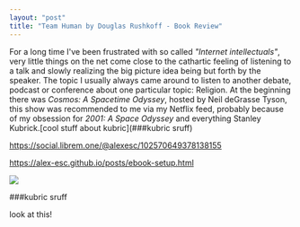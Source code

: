 ```yaml
---
layout: "post"
title: "Team Human by Douglas Rushkoff - Book Review"
---
```




<!--more-->

<!--
![](https://i.imgur.com/u1m1ki0.png)
-->

For a long time I've been frustrated with so called *"Internet intellectuals"*, very little things on the net come close to the cathartic feeling of listening to a talk and slowly realizing the big picture idea being but forth by the speaker. The topic I usually always came around to listen to another debate, podcast or conference about one particular topic: Religion. At the beginning there was *Cosmos: A Spacetime Odyssey*, hosted by Neil deGrasse Tyson, this show was recommended to me via my Netflix feed, probably because of my obsession for *2001: A Space Odyssey* and everything Stanley Kubrick.[cool stuff about kubric](###kubric sruff)

https://social.librem.one/@alexesc/102570649378138155

https://alex-esc.github.io/posts/ebook-setup.html


![](https://i.imgur.com/u1m1ki0.png)

###kubric sruff

look at this!